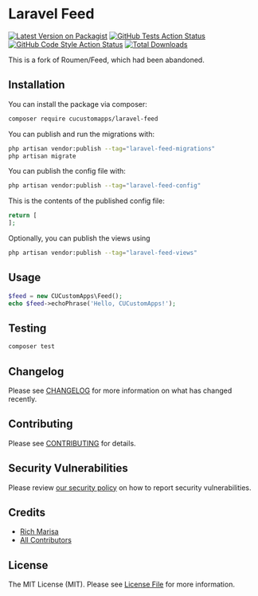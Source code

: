 #  Laravel Feed

[![Latest Version on Packagist](https://img.shields.io/packagist/v/cucustomapps/laravel-feed.svg?style=flat-square)](https://packagist.org/packages/cucustomapps/laravel-feed)
[![GitHub Tests Action Status](https://img.shields.io/github/workflow/status/cucustomapps/laravel-feed/run-tests?label=tests)](https://github.com/cucustomapps/laravel-feed/actions?query=workflow%3Arun-tests+branch%3Amain)
[![GitHub Code Style Action Status](https://img.shields.io/github/workflow/status/cucustomapps/laravel-feed/Fix%20PHP%20code%20style%20issues?label=code%20style)](https://github.com/cucustomapps/laravel-feed/actions?query=workflow%3A"Fix+PHP+code+style+issues"+branch%3Amain)
[![Total Downloads](https://img.shields.io/packagist/dt/cucustomapps/laravel-feed.svg?style=flat-square)](https://packagist.org/packages/cucustomapps/laravel-feed)

This is a fork of Roumen/Feed, which had been abandoned.

## Installation

You can install the package via composer:

```bash
composer require cucustomapps/laravel-feed
```

You can publish and run the migrations with:

```bash
php artisan vendor:publish --tag="laravel-feed-migrations"
php artisan migrate
```

You can publish the config file with:

```bash
php artisan vendor:publish --tag="laravel-feed-config"
```

This is the contents of the published config file:

```php
return [
];
```

Optionally, you can publish the views using

```bash
php artisan vendor:publish --tag="laravel-feed-views"
```

## Usage

```php
$feed = new CUCustomApps\Feed();
echo $feed->echoPhrase('Hello, CUCustomApps!');
```

## Testing

```bash
composer test
```

## Changelog

Please see [CHANGELOG](CHANGELOG.md) for more information on what has changed recently.

## Contributing

Please see [CONTRIBUTING](CONTRIBUTING.md) for details.

## Security Vulnerabilities

Please review [our security policy](../../security/policy) on how to report security vulnerabilities.

## Credits

- [Rich Marisa](https://github.com/richmarisa)
- [All Contributors](../../contributors)

## License

The MIT License (MIT). Please see [License File](LICENSE.md) for more information.
